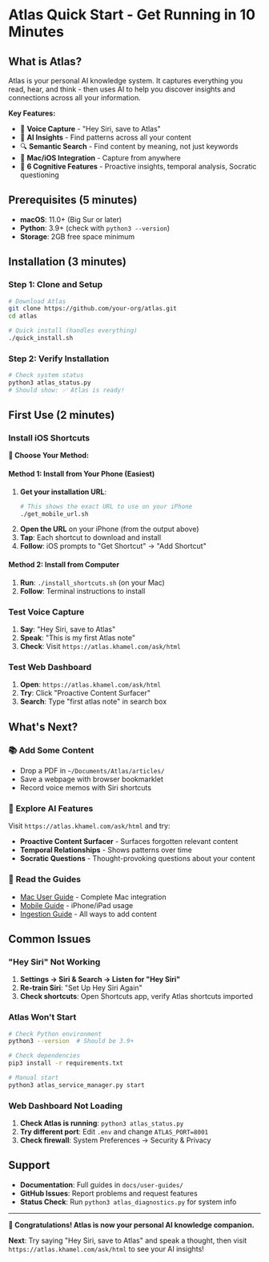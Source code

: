 # Atlas Quick Start - Get Running in 10 Minutes

## What is Atlas?
Atlas is your personal AI knowledge system. It captures everything you read, hear, and think - then uses AI to help you discover insights and connections across all your information.

**Key Features:**
- 🎤 **Voice Capture** - "Hey Siri, save to Atlas"
- 🧠 **AI Insights** - Find patterns across all your content
- 🔍 **Semantic Search** - Find content by meaning, not just keywords
- 📱 **Mac/iOS Integration** - Capture from anywhere
- 🤖 **6 Cognitive Features** - Proactive insights, temporal analysis, Socratic questioning

## Prerequisites (5 minutes)
- **macOS**: 11.0+ (Big Sur or later)
- **Python**: 3.9+ (check with `python3 --version`)
- **Storage**: 2GB free space minimum

## Installation (3 minutes)

### Step 1: Clone and Setup
```bash
# Download Atlas
git clone https://github.com/your-org/atlas.git
cd atlas

# Quick install (handles everything)
./quick_install.sh
```

### Step 2: Verify Installation
```bash
# Check system status
python3 atlas_status.py
# Should show: ✅ Atlas is ready!
```

## First Use (2 minutes)

### Install iOS Shortcuts

**🎯 Choose Your Method:**

#### Method 1: Install from Your Phone (Easiest)
1. **Get your installation URL**:
   ```bash
   # This shows the exact URL to use on your iPhone
   ./get_mobile_url.sh
   ```
2. **Open the URL** on your iPhone (from the output above)
3. **Tap**: Each shortcut to download and install
4. **Follow**: iOS prompts to "Get Shortcut" → "Add Shortcut"

#### Method 2: Install from Computer
1. **Run**: `./install_shortcuts.sh` (on your Mac)
2. **Follow**: Terminal instructions to install

### Test Voice Capture
1. **Say**: "Hey Siri, save to Atlas"
2. **Speak**: "This is my first Atlas note"
3. **Check**: Visit `https://atlas.khamel.com/ask/html`

### Test Web Dashboard
1. **Open**: `https://atlas.khamel.com/ask/html`
2. **Try**: Click "Proactive Content Surfacer"
3. **Search**: Type "first atlas note" in search box

## What's Next?

### 📚 **Add Some Content**
- Drop a PDF in `~/Documents/Atlas/articles/`
- Save a webpage with browser bookmarklet
- Record voice memos with Siri shortcuts

### 🧠 **Explore AI Features**
Visit `https://atlas.khamel.com/ask/html` and try:
- **Proactive Content Surfacer** - Surfaces forgotten relevant content
- **Temporal Relationships** - Shows patterns over time
- **Socratic Questions** - Thought-provoking questions about your content

### 📖 **Read the Guides**
- [Mac User Guide](../docs/user-guides/MAC_USER_GUIDE.md) - Complete Mac integration
- [Mobile Guide](../docs/user-guides/MOBILE_GUIDE.md) - iPhone/iPad usage
- [Ingestion Guide](../docs/user-guides/INGESTION_GUIDE.md) - All ways to add content

## Common Issues

### "Hey Siri" Not Working
1. **Settings → Siri & Search → Listen for "Hey Siri"**
2. **Re-train Siri**: "Set Up Hey Siri Again"
3. **Check shortcuts**: Open Shortcuts app, verify Atlas shortcuts imported

### Atlas Won't Start
```bash
# Check Python environment
python3 --version  # Should be 3.9+

# Check dependencies
pip3 install -r requirements.txt

# Manual start
python3 atlas_service_manager.py start
```

### Web Dashboard Not Loading
1. **Check Atlas is running**: `python3 atlas_status.py`
2. **Try different port**: Edit `.env` and change `ATLAS_PORT=8001`
3. **Check firewall**: System Preferences → Security & Privacy

## Support
- **Documentation**: Full guides in `docs/user-guides/`
- **GitHub Issues**: Report problems and request features
- **Status Check**: Run `python3 atlas_diagnostics.py` for system info

---

**🎉 Congratulations! Atlas is now your personal AI knowledge companion.**

**Next**: Try saying "Hey Siri, save to Atlas" and speak a thought, then visit `https://atlas.khamel.com/ask/html` to see your AI insights!